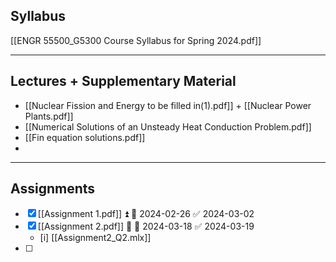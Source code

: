 ## Syllabus
[[ENGR 55500_G5300 Course Syllabus for Spring 2024.pdf]]

---
## Lectures + Supplementary Material
- [[Nuclear Fission and Energy to be filled in(1).pdf]] + [[Nuclear Power Plants.pdf]]
- [[Numerical Solutions of an Unsteady Heat Conduction Problem.pdf]]
- [[Fin equation solutions.pdf]]
- 


---
## Assignments
- [x] [[Assignment 1.pdf]] ⏫ 📅 2024-02-26 ✅ 2024-03-02
- [x] [[Assignment 2.pdf]] 🔼 📅 2024-03-18 ✅ 2024-03-19
	- [i] [[Assignment2_Q2.mlx]]
- [ ] 